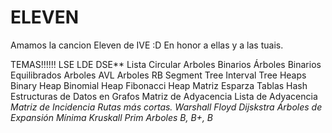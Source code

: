# ELEVEN
Amamos la cancion Eleven de IVE :D En honor a ellas y a las tuais.

TEMAS!!!!!!
LSE
LDE
DSE**
Lista Circular
Arboles Binarios
Árboles Binarios Equilibrados
	Arboles AVL
	Arboles RB
	Segment Tree
	Interval Tree
Heaps
	Binary Heap
	Binomial Heap
	Fibonacci Heap
Matriz Esparza
Tablas Hash
Estructuras de Datos en Grafos
	Matriz de Adyacencia
	Lista de Adyacencia
	*Matriz de Incidencia
Rutas más cortas.
	Warshall
	Floyd
	Dijskstra
Árboles de Expansión Mínima
	Kruskall
	Prim
Arboles B, B+, B*
